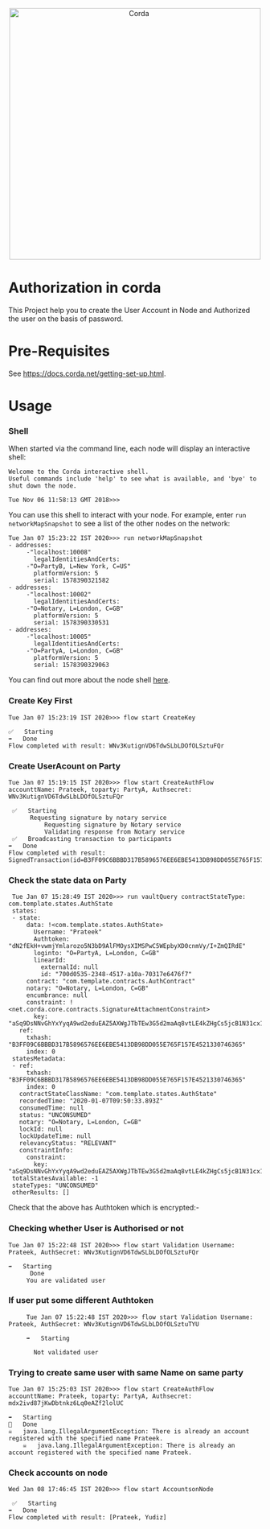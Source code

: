<p align="center">
  <img src="https://www.corda.net/wp-content/uploads/2016/11/fg005_corda_b.png" alt="Corda" width="500">
</p>

# Authorization in corda

This Project help you to create the User Account in Node and Authorized the user on the basis of password.

# Pre-Requisites

See https://docs.corda.net/getting-set-up.html.

# Usage


### Shell

When started via the command line, each node will display an interactive shell:

    Welcome to the Corda interactive shell.
    Useful commands include 'help' to see what is available, and 'bye' to shut down the node.
    
    Tue Nov 06 11:58:13 GMT 2018>>>

You can use this shell to interact with your node. For example, enter `run networkMapSnapshot` to see a list of 
the other nodes on the network:

    Tue Jan 07 15:23:22 IST 2020>>> run networkMapSnapshot
    - addresses:
         -"localhost:10008"
           legalIdentitiesAndCerts:
         -"O=PartyB, L=New York, C=US"
           platformVersion: 5
           serial: 1578390321582
    - addresses:
         -"localhost:10002"
           legalIdentitiesAndCerts:
         -"O=Notary, L=London, C=GB"
           platformVersion: 5
           serial: 1578390330531
    - addresses:
         -"localhost:10005"
           legalIdentitiesAndCerts:
         -"O=PartyA, L=London, C=GB"
           platformVersion: 5
           serial: 1578390329063

You can find out more about the node shell [here](https://docs.corda.net/shell.html).


### Create Key First

    Tue Jan 07 15:23:19 IST 2020>>> flow start CreateKey                                                                                          

    ✅   Starting
    ➡️   Done
    Flow completed with result: WNv3KutignVD6TdwSLbLDOfOLSztuFQr

### Create UserAcount on Party

    Tue Jan 07 15:19:15 IST 2020>>> flow start CreateAuthFlow accounttName: Prateek, toparty: PartyA, Authsecret: WNv3KutignVD6TdwSLbLDOfOLSztuFQr

     ✅   Starting
          Requesting signature by notary service
              Requesting signature by Notary service
              Validating response from Notary service
     ✅   Broadcasting transaction to participants
    ➡️   Done
    Flow completed with result: SignedTransaction(id=B3FF09C6BBBD317B5896576EE6EBE5413DB98DD055E765F157E4521330746365)
    
### Check the state data on Party

     Tue Jan 07 15:28:49 IST 2020>>> run vaultQuery contractStateType: com.template.states.AuthState
     states:
     - state:
         data: !<com.template.states.AuthState>
           Username: "Prateek"
           Authtoken: "dN2fEkH+vwmjYmlarozo5N3bD9AlFMOysXIMSPwC5WEpbyXD0cnmVy/I+ZmQIRdE"
           loginto: "O=PartyA, L=London, C=GB"
           linearId:
             externalId: null
             id: "700d0535-2348-4517-a10a-70317e6476f7"
         contract: "com.template.contracts.AuthContract"
         notary: "O=Notary, L=London, C=GB"
         encumbrance: null
         constraint: !<net.corda.core.contracts.SignatureAttachmentConstraint>
           key: "aSq9DsNNvGhYxYyqA9wd2eduEAZ5AXWgJTbTEw3G5d2maAq8vtLE4kZHgCs5jcB1N31cx1hpsLeqG2ngSysVHqcXhbNts6SkRWDaV7xNcr6MtcbufGUchxredBb6"
       ref:
         txhash: "B3FF09C6BBBD317B5896576EE6EBE5413DB98DD055E765F157E4521330746365"
         index: 0
     statesMetadata:
     - ref:
         txhash: "B3FF09C6BBBD317B5896576EE6EBE5413DB98DD055E765F157E4521330746365"
         index: 0
       contractStateClassName: "com.template.states.AuthState"
       recordedTime: "2020-01-07T09:50:33.893Z"
       consumedTime: null
       status: "UNCONSUMED"
       notary: "O=Notary, L=London, C=GB"
       lockId: null
       lockUpdateTime: null
       relevancyStatus: "RELEVANT"
       constraintInfo:
         constraint:
           key: "aSq9DsNNvGhYxYyqA9wd2eduEAZ5AXWgJTbTEw3G5d2maAq8vtLE4kZHgCs5jcB1N31cx1hpsLeqG2ngSysVHqcXhbNts6SkRWDaV7xNcr6MtcbufGUchxredBb6"
     totalStatesAvailable: -1
     stateTypes: "UNCONSUMED"
     otherResults: []
    
    
  Check that the above has Authtoken which is encrypted:-   
  
### Checking whether User is Authorised or not 

    
    Tue Jan 07 15:22:48 IST 2020>>> flow start Validation Username: Prateek, AuthSecret: WNv3KutignVD6TdwSLbLDOfOLSztuFQr

    ➡️   Starting
          Done
         You are validated user

### If user put some different Authtoken 

         Tue Jan 07 15:22:48 IST 2020>>> flow start Validation Username: Prateek, AuthSecret: WNv3KutignVD6TdwSLbLDOfOLSztuTYU
     
         ➡️   Starting
   
           Not validated user   

### Trying to create same user with same Name on same party

    Tue Jan 07 15:25:03 IST 2020>>> flow start CreateAuthFlow accounttName: Prateek, toparty: PartyA, Authsecret: mdx2ivd87jKwDbtnkz6Lq0eAZf2lolUC
    
    ➡️   Starting
    🚫   Done
    ☠   java.lang.IllegalArgumentException: There is already an account registered with the specified name Prateek.
    	☠   java.lang.IllegalArgumentException: There is already an account registered with the specified name Prateek.
  
  
### Check accounts on node

    Wed Jan 08 17:46:45 IST 2020>>> flow start AccountsonNode                                                                                    
    
     ✅   Starting
    ➡️   Done
    Flow completed with result: [Prateek, Yudiz]
  
